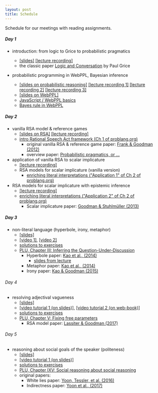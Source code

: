 ```yaml
---
layout: post
title: Schedule
---
```


Schedule for our meetings with reading assignments.

##### Day 1

- introduction: from logic to Grice to probabilistic pragmatics 
    - [[slides]](https://michael-franke.github.io/CompPrag-2020/slides/01-CompPrag-2020-intro.pdf) [[lecture recording]](https://vimeo.com/397204871)
    - the classic paper [Logic and Conversation](http://lefft.xyz/psycholingAU16/readings/grice1975-logic-and-conversation.pdf) by Paul Grice

- probabilistic programming in WebPPL, Bayesian inference
  - [[slides on probabilistic reasoning]](https://michael-franke.github.io/CompPrag-2020/slides/02-CompPrag-2020-probability.pdf) [[lecture recording 1]](https://vimeo.com/397212771) [[lecture recording 2]](https://vimeo.com/397212939) [[lecture recording 3]](https://vimeo.com/397213587)
  - [[slides on WebPPL]](https://michael-franke.github.io/CompPrag-2020/slides/03-CompPrag-2020-WebPPL.pdf)
  - [JavaScript / WebPPL basics](http://www.problang.org/chapters/app-06-intro-to-webppl.html)
  - [Bayes rule in WebPPL](http://www.problang.org/chapters/app-01-probability.html)

##### Day 2

- vanilla RSA model & reference games
  - [[slides on RSA]](https://michael-franke.github.io/CompPrag-2020/slides/04-CompPrag-2020-RSA.pdf) [[lecture recording]](https://vimeo.com/397213851)
  - [intro Rational Speech Act framework (Ch 1 of problang.org)](http://www.problang.org/chapters/01-introduction.html)
    - original vanilla RSA & reference game paper: [Frank & Goodman (2012)](http://science.sciencemag.org/content/336/6084/998)
    - overview paper: [Probabilistic pragmatics, or ...](https://www.degruyter.com/view/j/zfsw.2016.35.issue-1/zfs-2016-0002/zfs-2016-0002.xml)
- application of vanilla RSA to scalar implicature
  - [[lecture recording]](https://vimeo.com/397214281)
  - RSA models for scalar implicature (vanilla version)
    - [enriching literal interpretations ("Application 1" of Ch 2 of problang.org)](http://www.problang.org/chapters/02-pragmatics.html)
- RSA models for scalar implicature with epistemic inference 
  - [[lecture recording]](https://vimeo.com/397214670)
  - [enriching literal interpretations ("Application 2" of Ch 2 of problang.org)](http://www.problang.org/chapters/02-pragmatics.html)
    - Scalar implicature paper: [Goodman & Stuhlmüller (2013)](https://web.stanford.edu/~ngoodman/papers/GS-TopiCS-2013.pdf)

##### Day 3

- non-literal language (hyperbole, irony, metaphor)
  - [[slides]](https://michael-franke.github.io/CompPrag-2020/slides/05-CompPrag-2020-non-literal.pdf)
  - [[video 1]](https://vimeo.com/397384504), [[video 2]](https://vimeo.com/397384793)
  - [solutions to exercises](docs/solutions-ch-03.pdf)
  - [PLU, Chapter III: Inferring the Question-Under-Discussion](http://problang.org/chapters/03-nonliteral.html)
    - Hyperbole paper:
    [Kao et al., (2014)](http://cocolab.stanford.edu/papers/KaoEtAl2014-PNAS.pdf)
	  - [slides from lecture](https://michael-franke.github.io/CompPrag-2018/docs/Kao_hyperbole.pdf)
    - Metaphor paper: [Kao et al., (2014)](http://cocolab.stanford.edu/papers/KaoEtAl2014-Cogsci.pdf)
    - Irony paper: [Kao & Goodman (2015)](http://cocolab.stanford.edu/papers/KaoEtAl2015-Cogsci.pdf)
 

###### Day 4

- resolving adjectival vagueness
  - [[slides]](https://michael-franke.github.io/CompPrag-2020/slides/06-CompPrag-2020-adjectives.pdf)
  - [[video tutorial 1 (on slides)]](https://vimeo.com/398464822), [[video tutorial 2 (on web-book)]](https://vimeo.com/398463406)
  - [solutions to exercises](docs/solutions-ch-05.pdf)
  - [PLU, Chapter V: Fixing free parameters](http://problang.org/chapters/05-vagueness.html)
    - RSA model paper:
    [Lassiter & Goodman (2017)](https://web.stanford.edu/~danlass/Lassiter-Goodman-adjectival-vagueness-Synthese.pdf)

###### Day 5

- reasoning about social goals of the speaker (politeness)
  - [[slides]](https://michael-franke.github.io/CompPrag-2020/slides/07-CompPrag-2020-politeness.pdf)
  - [[video tutorial 1 (on slides)]](https://vimeo.com/399055762)
  - [solutions to exercises](docs/solutions-ch-09.pdf)
  - [PLU, Chapter IXV: Social reasoning about social reasoning](http://www.problang.org/chapters/09-politeness.html)
  - original papers:
    - White lies paper: [Yoon, Tessler, et al. (2016)](http://langcog.stanford.edu/papers_new/yoon-2016-cogsci.pdf)
    - Indirectness paper: [Yoon et al., (2017)](http://langcog.stanford.edu/papers_new/yoon-2017-cogsci.pdf)
